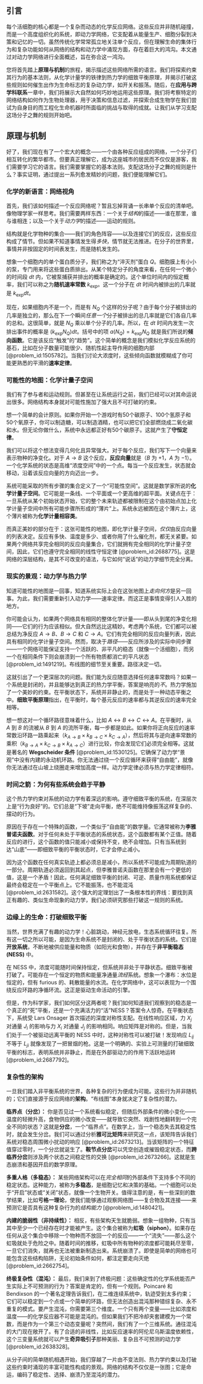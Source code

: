 ## 引言
每个活细胞的核心都是一个复杂而动态的化学反应网络。这些反应并非随机碰撞，而是一个高度组织化的系统，即动力学网络，它支配着从能量生产、细胞分裂到决策和记忆的一切。虽然传统化学常常孤立地关注单个反应，但在理解生命的集体行为和复杂功能如何从网络的结构和动力学中涌现方面，存在着巨大的鸿沟。本文通过对动力学网络进行全面概述，旨在弥合这一鸿沟。

您将首先踏上**原理与机制**的旅程，揭示描述这些网络所需的语言。我们将探索约束其行为的基本法则，从化学计量学的铁律到热力学的细致平衡原理，并揭示打破这些规则如何催生出作为生命标志的复杂动力学，如开关和振荡。随后，在**应用与跨学科联系**一章中，我们将展示大自然如何巧妙地运用这些原理。我们将考察特定的网络结构如何作为生物处理器，用于决策和信息过滤，并探索合成生物学在我们尝试为自身目的而工程化生命机器时所面临的挑战与取得的成就。让我们从学习支配这场分子之舞的规则开始吧。

## 原理与机制

好了，我们现在有了一个宏大的概念——一个由各种反应组成的网络，一个分子们相互转化的繁华都市。但要真正理解它，成为这座城市的居民而不仅仅是游客，我们需要学习它的语言。我们需要掌握它的基本法则。支配这场分子之舞的规则是什么？事实证明，通过提出一系列愈发精妙的问题，我们便能理解它们。

### 化学的新语言：网络视角

首先，我们该如何描述一个反应网络呢？暂且忘掉背诵一长串单个反应的清单吧。像物理学家一样思考。我们需要两样东西：一个关于*结构*的描述——谁在那里，谁与谁相连；以及一个关于*动力学*的描述——运动的规则。

结构就是化学物种的集合——我们的角色阵容——以及连接它们的反应，这些反应构成了情节。但如果不知道事情发生得*多快*，情节就无法推进。在分子的世界里，事情并非按固定的时间表发生，而是随机发生的。

想象一个细胞内的单个蛋白质分子，我们称之为“淬灭剂”蛋白 $Q$。细胞膜上有小小的泵，专门用来将这些蛋白质排出。从某个特定分子的角度来看，在任何一个微小的时间段 $dt$ 内，它被泵捕获并排出的概率是确定的。这个单位时间内的恒定概率，我们可以称之为**随机速率常数** $k_{\text{exp}}$。这一个分子在 $dt$ 时间内被排出的几率就是 $k_{\text{exp}} dt$。

现在，如果细胞内不是一个，而是有 $N_Q$ 个这样的分子呢？由于每个分子被排出的几率是独立的，那么在下一个瞬间*任意一个*分子被排出的总几率就是它们各自几率的总和。这很简单，就是 $N_Q$ 乘以单个分子的几率。所以，在 $dt$ 时间内发生一次排出事件的概率是 $(k_{\text{exp}} N_Q) dt$。括号中的项 $a(N_Q) = k_{\text{exp}} N_Q$ 就是我们所说的**倾向函数**。它是该反应“触发”的“趋势”。这个简单的概念是我们模拟化学反应系统的基石，比如在分子数量可能很少、随机性起主导作用的细胞内部 [@problem_id:1505782]。当我们讨论大浓度时，这些倾向函数就模糊成了你可能更熟悉的平滑的**速率定律**。

### 可能性的地图：化学计量子空间

我们有了参与者和运动规则。但甚至在让系统运行之前，我们已经可以对其命运说出很多。网络结构本身就对可能性施加了强大且不可打破的约束。

想一个简单的会计原则。如果你开始一个游戏时有50个碳原子、100个氢原子和50个氧原子，你可以制造糖，可以制造酒精，也可以把它们全部燃烧成二氧化碳和水。但无论你做什么，系统中永远都正好有50个碳原子。这就产生了**守恒定律**。

我们可以将这个想法变得几何化且异常强大。对于每个反应，我们写下一个向量来表示物种的净变化。对于 $A \to B$ 这个反应，**反应向量**就是（$B$ 为 $+1$，$A$ 为 $-1$）。一个化学系统的状态是高维“浓度空间”中的一个点。每当一个反应发生，状态就会移动，沿着该反应向量的方向迈出一步。

系统可能采取的所有步骤的集合定义了一个“可能性空间”。这就是数学家所说的**化学计量子空间**。它可能是一条线、一个平面或一个更高维的超平面。关键点在于：一旦系统从某个初始状态开始，它的整个未来轨迹都被限制在这个由初始点加上化学计量子空间中所有可能步骤所形成的“薄片”上。系统永远被困在这个薄片上，这个薄片被称为**化学计量相容类**。

而真正美妙的部分在于：这张可能性的地图，即化学计量子空间，*仅仅*由反应向量的列表决定。反应有多快、温度是多少、或者你用了什么催化剂，都无关紧要。如果两个网络共享完全相同的反应向量集合，它们就拥有完全相同的化学计量子空间，因此，它们也遵守完全相同的线性守恒定律 [@problem_id:2688775]。这是网络的深层结构，是其不可改变的语法，与它如何“说话”的动力学细节完全分离。

### 现实的景观：动力学与热力学

知道可能性的地图是一回事，知道系统实际上会在这张地图上*走向何方*是另一回事。为此，我们需要重新引入动力学——速率定律。而这正是事情变得引人入胜的地方。

你可能会认为，如果两个网络具有相同的整体化学计量——即从头到尾的净变化相同——它们的行为应该相似。但大自然远比这精妙。考虑两个系统，它们都可以被总结为净反应 $A \to B$、$B \to C$ 和 $C \to A$。它们有完全相同的反应向量列表，因此具有相同的化学计量子空间。然而，取决于*路径*——反应所涉及的实际中间步骤——一个网络可能保证支持一个活跃的、非平凡的稳态（就像一个活细胞），而另一个在相同条件下则会崩溃到一个所有物质都消亡的平凡状态 [@problem_id:1491219]。布线图的细节至关重要。路径决定一切。

这就引出了一个更深层次的问题。我们能为反应随意选择任何速率常数吗？如果一个系统是封闭的，并且能够达到真正的热力学平衡，答案是响亮的*不*。热力学施加了一个美妙的约束。在平衡状态下，系统并非静止的，而是处于一种动态平衡之中。**细致平衡原理**指出，在平衡时，每个基元反应的速率都与其逆反应的速率完全相等。

想一想这对一个循环路径意味着什么，比如 $A \leftrightarrow B \leftrightarrow C \leftrightarrow A$。在平衡时，从 $A$ 到 $B$ 的流被从 $B$ 到 $A$ 的流所平衡，每一步都是如此。如果你将正向反应的速率常数沿环路一路乘起来（$k_{A \to B} \times k_{B \to C} \times k_{C \to A}$），然后将其与逆向速率常数的乘积（$k_{B \to A} \times k_{C \to B} \times k_{A \to C}$）进行比较，你会发现它们必须完全相等。这就是著名的 **Wegscheider 条件** [@problem_id:1530125]。它确保了动力学“景观”中没有内建的永动机环路。你无法通过绕一个反应循环来获得“自由能”，就像你无法通过在山坡上绕圈走来增加高度一样。动力学定律必须与热力学定律相符。

### 时间之箭：为何有些系统会趋于平静

这个热力学约束对系统的动力学有着深远的影响。遵守细致平衡的系统，在深层次上是“行为良好”的。它们总是“下坡”走向平衡，绝不可能维持像振荡这样复杂的、摆动的行为。

原因在于存在一个特殊的函数，一个类似于“自由能”的数学量。它通常被称为**李雅普诺夫函数**。对于任何未处于平衡状态的系统状态，这个函数都有某个正值。随着反应的进行，这个函数的值只能减小或保持不变，绝不会增加。只有当系统到达“山底”——即细致平衡的平衡状态时，它才会停止减小。

因为这个函数在任何真实轨迹上都必须总是减小，所以系统不可能成为周期轨道的一部分。周期轨道必须返回到其起点，但李雅普诺夫函数在那里会有一个更低的值，这是一个矛盾！因此，任何满足细致平衡的封闭、可逆、质量作用系统都保证最终会稳定在一个平衡点上。它不能振荡，也不能混沌 [@problem_id:2631582]。这个强大的定理划出了一条根本性的界线：要找到真正有趣的、类似生命现象的动力学，我们必须研究那些打破这一规则的系统。

### 边缘上的生命：打破细致平衡

当然，世界充满了有趣的动力学！心脏跳动，神经元放电，生态系统循环往复。所有这一切之所以可能，是因为生命系统不是封闭的、处于平衡状态的系统。它们是**开放系统**，不断地被供应能量和物质（如阳光和食物），并存在于**非平衡稳态 (NESS)** 中。

在 NESS 中，浓度可能随时间保持恒定，但系统并非处于平静状态。细致平衡被打破了。可能存在一个恒定的物质和能量净通量*流经*系统。想象一个瀑布：水位是恒定的，但有 furious 的、耗散能量的水流。在化学网络中，这可以表现为一个围绕反应环路的净循环流。这正是驱动生命活动的引擎。

但是，作为科学家，我们如何区分这两者呢？我们如何知道我们观察到的稳态是一个真正的“死”平衡，还是一个充满活力的“活”NESS？答案令人惊奇。在平衡状态下，系统受 Lars Onsager 首次描述的深度对称性支配。在线性响应区域，力 $X_j$ 对通量 $J_i$ 的影响与力 $X_i$ 对通量 $J_j$ 的影响相同。响应矩阵是对称的。但是，当我们处于一个被驱动远离平衡的 NESS 中时，这种对称性可以被打破！发现响应 $L_{ij}$ 不等于 $L_{ji}$ 就像发现了一把冒烟的枪。这是一个明确的、实验上可测量的打破细致平衡的标志，表明系统并非静止，而是在外部驱动力的作用下活跃地运转 [@problem_id:2687792]。

### 复杂性的架构

一旦我们踏入非平衡系统的世界，各种复杂的行为便成为可能。这些行为并非随机的；它们直接源于反应网络的**架构**。“布线图”本身就决定了复杂性的潜力。

**临界点（分岔）：** 你是否见过一个系统看似稳定，但随后外部条件的微小变化——温度的轻微升高，食物供应的微小改变——就导致它突然、戏剧性地翻转到一个完全不同的状态？这就是**分岔**，一个“临界点”。在数学上，当一个稳态失去其稳定性时，就会发生分岔。我们可以通过分析**雅可比矩阵**来研究这一点，该矩阵告诉我们系统对稳态周围微小扰动的响应 [@problem_id:2673213]。当该矩阵的一个特征值穿过零时，一个分岔就诞生了。**鞍节点分岔**可以凭空创造或摧毁稳定状态，而**跨临界分岔**则涉及两个状态之间稳定性的交换 [@problem_id:2673266]。这就是生态崩溃和基因开启的数学原理。

**多重人格（多稳态）：** 某些网络架构可以在*完全相同*的外部条件下支持多个不同的稳定状态。这种能力，被称为**多稳态**，是细胞记忆和决策的基础。一个细胞可以处于“开启”状态或“关闭”状态，就像一个生物开关。值得注意的是，有一些深刻的数学结果，比如**亏格一理论**，使我们能够通过观察网络图——复合物及其连接——来预测它是否具有这种复杂行为的*结构能力* [@problem_id:1480421]。

**内建的脆弱性（非持续性）：** 相反，有些架构天生就脆弱。想象一组物种，只有当其中至少一个已经存在时才能被产生。这个集合被称为**虹吸（siphon）**。如果存在任何从这个集合中移除一个物种而不放回一个的反应——一个“流失”——那么这个虹吸就处于危险之中。随着时间的推移，虹吸中所有物种的浓度都可能耗尽至零，一旦它们消失，就再也无法被重新制造出来。系统崩溃了。即使是简单的网络也可能包含这些结构陷阱，无论初始条件如何，都注定要走向灭绝 [@problem_id:2662754]。

**终极复杂性（混沌）：** 最后，我们来到了终极问题：这些确定性的化学系统能否产生实际上不可预测的行为？答案是肯定的，但有一个规则。Poincaré 和 Bendixson 的一个著名定理告诉我们，在二维连续系统中，轨迹受到太多约束；它们可以稳定到一个点或一个简单的环路，但无法创造出混沌那种错综复杂、永不重复的模式。要产生混沌，你需要第三个维度。一个只有两个变量——比如浓度和温度——的化学反应器不可能是混沌的。但如果我们不把冷却夹套建模为一个常数，而是作为一个第三个动态变量呢？突然间，我们有了一个三维系统。通往混沌的大门现在敞开了。有了合适的非线性，比如反应速率的阿伦尼乌斯温度依赖性，这个三变量系统就可以产生**奇异吸引子**那种美丽、复杂且不可预测的动力学 [@problem_id:2638328]。

从分子间的简单随机相遇开始，我们穿越了一片由不变法则、热力学约束以及打破这些约束时涌现的丰富可能性构成的景观。网络的结构不仅仅是一张图；它是命运，编码了稳定性、选择、崩溃乃至混沌的潜力。

